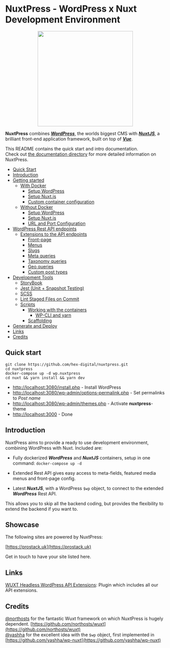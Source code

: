 # NuxtPress - WordPress x Nuxt Development Environment

<p align="center">
  <img width="300" height="300" src="https://user-images.githubusercontent.com/2754728/74832907-462a9780-5310-11ea-9cc7-9a581fcde91d.png">
</p>

**NuxtPress** combines [**_WordPress_**](https://wordpress.com/), the worlds biggest CMS with [**_NuxtJS_**](https://nuxtjs.org/),
a brilliant front-end application framework, built on top of [**_Vue_**](https://vuejs.org/v2/guide/).

This README contains the quick start and intro documentation.  
Check out [the documentation directory](docs) for more detailed information on NuxtPress.

- [Quick Start](#quick)
- [Introduction](#intro)
- [Getting started](docs/1-GettingStarted.md#start)
  - [With Docker](docs/1-GettingStarted.md#with-docker)
    - [Setup WordPress](docs/1-GettingStarted.md#setup-wp)
    - [Setup Nuxt.js](docs/1-GettingStarted.md#setup-nuxt-docker)
    - [Custom container configuration](docs/1-GettingStarted.md#custom-container-configuration)
  - [Without Docker](docs/1-GettingStarted.md#without-docker)
    - [Setup WordPress](docs/1-GettingStarted.md#setup-wp-no-docker)
    - [Setup Nuxt.js](docs/1-GettingStarted.md#setup-nuxt-no-docker)
    - [URL and Port Configuration](docs/1-GettingStarted.md#port-config)
- [WordPress Rest API endpoints](docs/2-WordPressRestApi.md#ep)
  - [Extensions to the API endpoints](docs/2-WordPressRestApi.md#epp)
    - [Front-page](docs/2-WordPressRestApi.md#epp-front)
    - [Menus](docs/2-WordPressRestApi.md#epp-menu)
    - [Slugs](docs/2-WordPressRestApi.md#epp-slugs)
    - [Meta queries](docs/2-WordPressRestApi.md#epp-meta)
    - [Taxonomy queries](docs/2-WordPressRestApi.md#epp-tax)
    - [Geo queries](docs/2-WordPressRestApi.md#epp-geo)
    - [Custom post types](docs/2-WordPressRestApi.md#epp-cpt)
- [Development Tools](docs/3-DevelopmentTools.md#development-tools)
  - [StoryBook](docs/3-DevelopmentTools.md#storybook)
  - [Jest (Unit + Snapshot Testing)](docs/3-DevelopmentTools.md#jest)
  - [SCSS](docs/3-DevelopmentTools.md#scss)
  - [Lint Staged Files on Commit](docs/3-DevelopmentTools.md#lint-staged)
  - [Scripts](docs/3-DevelopmentTools.md#scripts)
    - [Working with the containers](docs/3-DevelopmentTools.md#scripts-containers)
      - [WP-CLI and yarn](docs/3-DevelopmentTools.md#scripts-containers-tools)
    - [Scaffolding](docs/3-DevelopmentTools.md#scripts-scaffolding)
- [Generate and Deploy](docs/4-GenerateStaticSite.md#deploy)
- [Links](#links)
- [Credits](#cred)

## Quick start

<a name="quick"/>

    git clone https://github.com/hex-digital/nuxtpress.git
    cd nuxtpress
    docker-compose up -d wp.nuxtpress
    cd nuxt && yarn install && yarn dev

- [http://localhost:3080/install.php](http://localhost:3080/install.php) - Install WordPress
- [http://localhost:3080/wp-admin/options-permalink.php](http://localhost:3080/wp-admin/options-permalink.php) - Set permalinks to _Post name_
- [http://localhost:3080/wp-admin/themes.php](http://localhost:3080/wp-admin/themes.php) - Activate **nuxtpress**-theme
- [http://localhost:3000](http://localhost:3000) - Done

## Introduction

<a name="intro"/>

NuxtPress aims to provide a ready to use development environment, combining WordPress with Nuxt.
Included are:

- Fully dockerized **_WordPress_** and **_NuxtJS_** containers, setup in one command: `docker-compose up -d`

- Extended Rest API gives easy access to meta-fields, featured media menus and front-page config.

- Latest **_NuxtJS_**, with a WordPress `$wp` object, to connect to the extended **_WordPress_** Rest API.

This allows you to skip all the backend coding, but provides the flexibility to extend the backend if you want to.

## Showcase

<a name="showcase"/>

The following sites are powered by NuxtPress:

[https://prostack.uk](https://prostack.uk)

Get in touch to have your site listed here.

## Links

<a name="links"/>

[WUXT Headless WordPress API Extensions](https://wordpress.org/plugins/wuxt-headless-wp-api-extensions/): Plugin which includes all our API extensions.

## Credits

<a name="cred"/>

[@northosts](https://github.com/northosts) for the fantastic Wuxt framework on which NuxtPress is hugely dependent. [https://github.com/northosts/wuxt](https://github.com/northosts/wuxt)  
[@yashha](https://github.com/yashha/wp-nuxt/commits?author=yashha) for the excellent idea with the `$wp` object, first implemented in [https://github.com/yashha/wp-nuxt](https://github.com/yashha/wp-nuxt)
